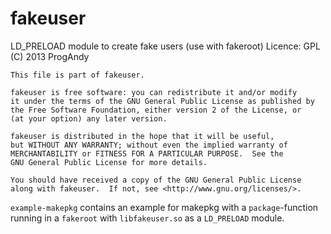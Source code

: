 fakeuser
========

LD_PRELOAD module to create fake users (use with fakeroot)
Licence: GPL
(C) 2013 ProgAndy



    This file is part of fakeuser.

    fakeuser is free software: you can redistribute it and/or modify
    it under the terms of the GNU General Public License as published by
    the Free Software Foundation, either version 2 of the License, or
    (at your option) any later version.

    fakeuser is distributed in the hope that it will be useful,
    but WITHOUT ANY WARRANTY; without even the implied warranty of
    MERCHANTABILITY or FITNESS FOR A PARTICULAR PURPOSE.  See the
    GNU General Public License for more details.

    You should have received a copy of the GNU General Public License
    along with fakeuser.  If not, see <http://www.gnu.org/licenses/>.



`example-makepkg` contains an example for makepkg with a `package`-function 
running in a `fakeroot` with `libfakeuser.so` as a `LD_PRELOAD` module.
